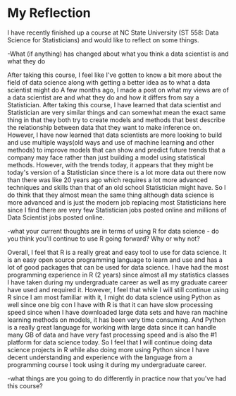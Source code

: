 # My Reflection
I have recently finished up a course at NC State University (ST 558: Data Science for Statisticians) and would like to reflect on some things.

-What (if anything) has changed about what you think a data scientist is and what they do

After taking this course, I feel like I've gotten to know a bit more about the field of data science along with getting a better idea as to what a data scientist might do
A few months ago, I made a post on what my views are of a data scientist are and what they do and how it differs from say a Statistician. After taking this course, I have learned 
that data scientist and Statistician are very similar things and can somewhat mean the exact same thing in that they both try to create models and methods that best describe the 
relationship between data that they want to make inference on. However, I have now learned that data scientists are more looking to build and use multiple ways(old ways and use of 
machine learning and other methods) to improve models that can show and predict future trends that a company may face rather than just building a model using statistical methods. 
However, with the trends today, it appears that they might be today's version of a Statistician since there is a lot more data out there now than there was like 20 years ago which 
requires a lot more advanced techniques and skills than that of an old school Statistician might have. So I do think that they almost mean the same thing although data science is 
more advanced and is just the modern job replacing most Statisticians here since I find there are very few Statistician jobs posted online and millions of Data Scientist jobs 
posted online.

-what your current thoughts are in terms of using R for data science - do you think you'll continue to use R going forward?  Why or why not?

Overall, I feel that R is a really great and easy tool to use for data science. It is an easy open source programming language to learn and use and has a lot of good packages that 
can be used for data science. I have had the most programming experience in R (2 years) since almost all my statistics classes I have taken during my undergraduate career as well
as my graduate career have used and required it. However, I feel that while I will still continue using R since I am most familiar with it, I might do data science using Python as 
well since one big con I have with R is that it can have slow processing speed since when I have downloaded large data sets and have ran machine learning methods on models, it has 
been very time consuming. And Python is a really great language for working with large data since it can handle many GB of data and have very fast processing speed and is also the 
#1 platform for data science today. So I feel that I will continue doing data science projects in R while also doing more using Python since I have decent understanding and 
experience with the language from a programming course I took using it during my undergraduate career. 

-what things are you going to do differently in practice now that you've had this course?
